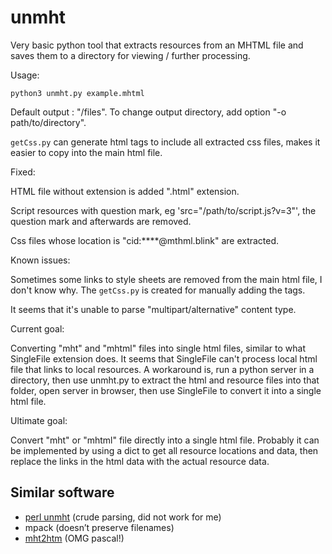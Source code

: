 # unmht

Very basic python tool that extracts resources from an MHTML file and saves them
to a directory for viewing / further processing.

Usage:

```
python3 unmht.py example.mhtml
```
Default output : "/files". To change output directory, add option "-o path/to/directory".

`getCss.py` can generate html tags to include all extracted css files, makes it easier to copy into the main html file.

Fixed:

HTML file without extension is added ".html" extension.

Script resources with question mark, eg 'src="/path/to/script.js?v=3"', the question mark and afterwards are removed.

Css files whose location is "cid:****@mthml.blink" are extracted.


Known issues:

Sometimes some links to style sheets are removed from the main html file, I don't know why. The `getCss.py` is created for manually adding the tags.

It seems that it's unable to parse "multipart/alternative" content type.

Current goal:

Converting "mht" and "mhtml" files into single html files, similar to what SingleFile extension does. It seems that SingleFile can't process local html file that links to local resources. A workaround is, run a python server in a directory, then use unmht.py to extract the html and resource files into that folder, open server in browser, then use SingleFile to convert it into a single html file.

Ultimate goal:

Convert "mht" or "mhtml" file directly into a single html file. Probably it can be implemented by using a dict to get all resource locations and data, then replace the links in the html data with the actual resource data.

## Similar software

* [perl unmht](https://www.volkerschatz.com/unix/uware/unmht.html) (crude parsing, did not work for me)
* mpack (doesn’t preserve filenames)
* [mht2htm](https://pgm.bpalanka.com/mht2htm.html) (OMG pascal!)

